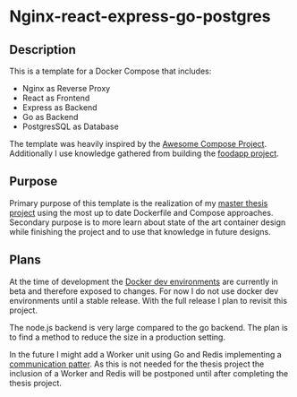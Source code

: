 #

# Nginx-react-express-go-postgres

## Description

This is a template for a Docker Compose that includes:

-   Nginx as Reverse Proxy
-   React as Frontend
-   Express as Backend
-   Go as Backend
-   PostgresSQL as Database

The template was heavily inspired by the [Awesome Compose Project](https://github.com/docker/awesome-compose).
Additionally I use knowledge gathered from building the [foodapp project](https://github.com/ElarOdas/foodapp).

## Purpose

Primary purpose of this template is the realization of my [master thesis project]() using the most up to date Dockerfile and Compose approaches.
Secondary purpose is to more learn about state of the art container design while finishing the project and to use that knowledge in future designs.

## Plans

At the time of development the [Docker dev environments](https://docs.docker.com/desktop/dev-environments/) are currently in beta and therefore exposed to changes. For now I do not use docker dev environments until a stable release. With the full release I plan to revisit this project.

The node.js backend is very large compared to the go backend. The plan is to find a method to reduce the size in a production setting.

In the future I might add a Worker unit using Go and Redis implementing a [communication patter](https://redis.com/redis-best-practices/communication-patterns/). As this is not needed for the thesis project the inclusion of a Worker and Redis will be postponed until after completing the thesis project.
